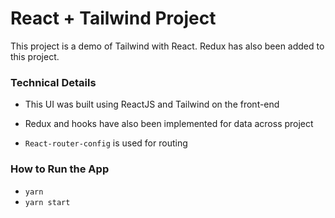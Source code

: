 # React + Tailwind Project

This project is a demo of Tailwind with React. Redux has also been added to this project.

### Technical Details

-   This UI was built using ReactJS and Tailwind on the front-end

-   Redux and hooks have also been implemented for data across project

-   `React-router-config` is used for routing

### How to Run the App

-   `yarn`
-   `yarn start`
